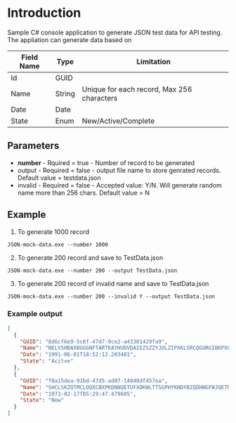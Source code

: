 # Introduction
Sample C# console application to generate JSON test data for API testing. The appliation can generate data based on 


| Field Name | Type | Limitation |
| ----------- | ----------- | ----------- |
| Id | GUID |
| Name | String | Unique for each record, Max 256 characters |
| Date | Date |
| State | Enum | New/Active/Complete |


## Parameters
- **number** - Rquired = true - Number of record to be generated
- output - Required = false - output file name to store genrated records. Default value = testdata.json
- invalid - Required = false - Accepted value: Y/N. Will generate random name more than 256 chars. Default value = N

## Example
1. To generate 1000 record

```JSON-mock-data.exe --number 1000```

2. To generate 200 record and save to TestData.json

```JSON-mock-data.exe --number 200 --output TestData.json```

3. To generate 200 record of invalid name and save to TestData.json

```JSON-mock-data.exe --number 200 --invalid Y --output TestData.json```
### Example output
```json
[
  {
    "GUID": "8d6cf6e9-5c6f-47d7-9ce2-a43301429fa9",
    "Name": "NELVSHBAXBGGGNFTARTKAYHUDVDAIEZSZZYJOLZIPXKLSRCQGURGIBKPXQRXEBRSCNGHOVEORLVDOWCLSMTONSKYOIMYTCDOFRIELVBLPCOWGHBAOFESHCFJDHSFIGUPHHXXNX",
    "Date": "1991-06-01T18:52:12.203481",
    "State": "Acitve"
  },
  {
    "GUID": "f8a15dea-91bd-47d5-ad07-14040df457ea",
    "Name": "SHCLSKZOTMCLOQXCBXPKDNNQETUFXDKWLTTSGPHYKNDYBZQDHWGFWJQETMGZQTRPCFZVWEWMPRAQKPOFCQYAWEACDPZTIIHRWNWVAVGCAUQEJZTDXBWZUQSXEWRHFCDGJJUXTTFHKVABOWTDVVWGMIWFUZRDEYXXQJUZFWKEWOOZQRIHDNMKFXT",
    "Date": "1973-02-17T05:29:47.479605",
    "State": "New"
  }
]
```
